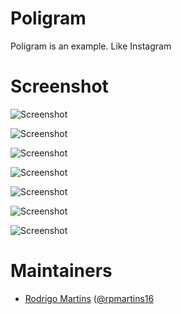 # Poligram
Poligram is an example. Like Instagram

# Screenshot
![Screenshot](https://github.com/policante/Poligram/blob/master/resources/home1.png)

![Screenshot](https://github.com/policante/Poligram/blob/master/resources/profile.png)

![Screenshot](https://github.com/policante/Poligram/blob/master/resources/picture.png)

![Screenshot](https://github.com/policante/Poligram/blob/master/resources/library.png)

![Screenshot](https://github.com/policante/Poligram/blob/master/resources/picture2.png)

![Screenshot](https://github.com/policante/Poligram/blob/master/resources/caption.png)

![Screenshot](https://github.com/policante/Poligram/blob/master/resources/home2.png)


# Maintainers
* [Rodrigo Martins](http://rpolicante.com/) ([@rpmartins16](https://twitter.com/rpmartins16)